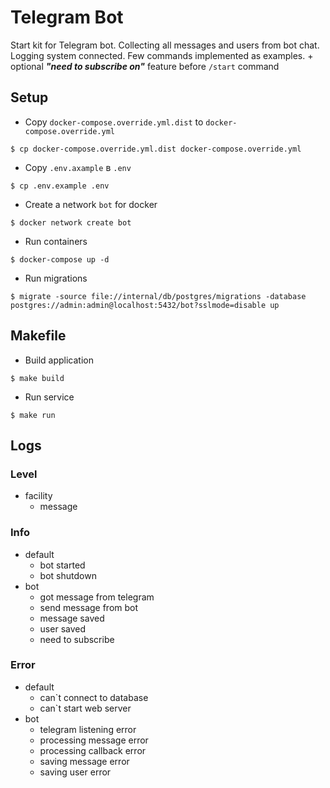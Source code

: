 # Telegram Bot

Start kit for Telegram bot. Collecting all messages and users from  bot chat. Logging system connected. Few commands
implemented as examples. + optional ***"need to subscribe on"*** feature before `/start` command


## Setup
* Copy `docker-compose.override.yml.dist` to `docker-compose.override.yml`
```
$ cp docker-compose.override.yml.dist docker-compose.override.yml
```
* Copy `.env.axample` в `.env`
```
$ cp .env.example .env
```
* Create a network `bot` for docker
```
$ docker network create bot
```
* Run containers
```
$ docker-compose up -d
```
* Run migrations
```
$ migrate -source file://internal/db/postgres/migrations -database postgres://admin:admin@localhost:5432/bot?sslmode=disable up
```
## Makefile
* Build application
```
$ make build
```
* Run service
```
$ make run
```

## Logs

### Level
* facility
  - message
### Info
* default
  - bot started
  - bot shutdown
* bot
  - got message from telegram
  - send message from bot
  - message saved
  - user saved
  - need to subscribe
### Error
* default
  - can`t connect to database
  - can`t start web server
* bot
  - telegram listening error
  - processing message error
  - processing callback error  
  - saving message error
  - saving user error